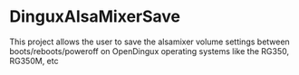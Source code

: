 # DinguxAlsaMixerSave
This project allows the user to save the alsamixer volume settings between boots/reboots/poweroff on OpenDingux operating systems like the RG350, RG350M, etc
